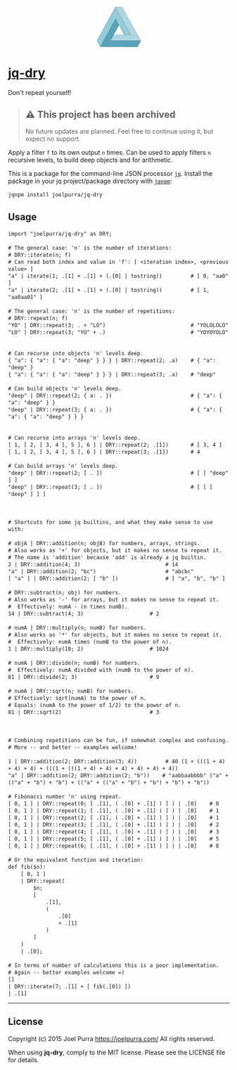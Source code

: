 <p align="center">
  <a href="https://github.com/joelpurra/jqnpm"><img src="https://raw.githubusercontent.com/joelpurra/jqnpm/master/resources/logotype/penrose-triangle.svg?sanitize=true" alt="jqnpm logotype, a Penrose triangle" width="100" border="0" /></a>
</p>

# [jq-dry](https://github.com/joelpurra/jq-dry)

Don't repeat yourself!



> ## ⚠️ This project has been archived
>
> No future updates are planned. Feel free to continue using it, but expect no support.



Apply a filter `f` to its own output `n` times. Can be used to apply filters `n` recursive levels, to build deep objects and for arithmetic.

This is a package for the command-line JSON processor [`jq`](https://stedolan.github.io/jq/). Install the package in your jq project/package directory with [`jqnpm`](https://github.com/joelpurra/jqnpm):

```bash
jqnpm install joelpurra/jq-dry
```



## Usage


```jq
import "joelpurra/jq-dry" as DRY;

# The general case: 'n' is the number of iterations:
# DRY::iterate(n; f)
# Can read both index and value in 'f': [ <iteration index>, <previous value> ]
"a" | iterate(1; .[1] + .[1] + (.[0] | tostring))         # [ 0, "aa0" ]
"a" | iterate(2; .[1] + .[1] + (.[0] | tostring))         # [ 1, "aa0aa01" ]

# The general case: 'n' is the number of repetitions:
# DRY::repeat(n; f)
"YO" | DRY::repeat(3; . + "LO")                           # "YOLOLOLO"
"LO" | DRY::repeat(3; "YO" + .)                           # "YOYOYOLO"


# Can recurse into objects 'n' levels deep.
{ "a": { "a": { "a": "deep" } } } | DRY::repeat(2; .a)    # { "a": "deep" }
{ "a": { "a": { "a": "deep" } } } | DRY::repeat(3; .a)    # "deep"

# Can build objects 'n' levels deep.
"deep" | DRY::repeat(2; { a: . })                         # { "a": { "a": "deep" } }
"deep" | DRY::repeat(3; { a: . })                         # { "a": { "a": { "a": "deep" } } }


# Can recurse into arrays 'n' levels deep.
[ 1, [ 2, [ 3, 4 ], 5 ], 6 ] | DRY::repeat(2; .[1])       # [ 3, 4 ]
[ 1, [ 2, [ 3, 4 ], 5 ], 6 ] | DRY::repeat(3; .[1])       # 4

# Can build arrays 'n' levels deep.
"deep" | DRY::repeat(2; [ . ])                            # [ [ "deep" ] ]
"deep" | DRY::repeat(3; [ . ])                            # [ [ [ "deep" ] ] ]



# Shortcuts for some jq builtins, and what they make sense to use with:

# objA | DRY::addition(n; objB) for numbers, arrays, strings.
# Also works as '+' for objects, but it makes no sense to repeat it.
# The name is 'addition' because 'add' is already a jq builtin.
2 | DRY::addition(4; 3)                           # 14
"a" | DRY::addition(2; "bc")                      # "abcbc"
[ "a" ] | DRY::addition(2; [ "b" ])               # [ "a", "b", "b" ]

# DRY::subtract(n; obj) for numbers.
# Also works as '-' for arrays, but it makes no sense to repeat it.
#  Effectively: numA - (n times numB).
14 | DRY::subtract(4; 3)                     # 2

# numA | DRY::multiply(n; numB) for numbers.
# Also works as '*' for objects, but it makes no sense to repeat it.
#  Effectively: numA times (numB to the power of n).
1 | DRY::multiply(10; 2)                     # 1024

# numA | DRY::divide(n; numB) for numbers.
#  Effectively: numA divided with (numB to the power of n).
81 | DRY::divide(2; 3)                       # 9

# numA | DRY::sqrt(n; numB) for numbers.
# Effectively: sqrt(numA) to the power of n.
# Equals: (numA to the power of 1/2) to the power of n.
81 | DRY::sqrt(2)                            # 3



# Combining repetitions can be fun, if somewhat complex and confusing.
# More -- and better -- examples welcome!

1 | DRY::addition(2; DRY::addition(3; 4))         # 40 (1 + (((1 + 4) + 4) + 4) + (((1 + (((1 + 4) + 4) + 4) + 4) + 4) + 4))
"a" | DRY::addition(2; DRY::addition(2; "b"))    # "aabbaabbbb" ("a" + (("a" + "b") + "b") + (("a" + (("a" + "b") + "b") + "b") + "b"))

# Fibonacci number 'n' using repeat.
[ 0, 1 ] | DRY::repeat(0; [ .[1], ( .[0] + .[1] ) ] ) | .[0]    # 0
[ 0, 1 ] | DRY::repeat(1; [ .[1], ( .[0] + .[1] ) ] ) | .[0]    # 1
[ 0, 1 ] | DRY::repeat(2; [ .[1], ( .[0] + .[1] ) ] ) | .[0]    # 1
[ 0, 1 ] | DRY::repeat(3; [ .[1], ( .[0] + .[1] ) ] ) | .[0]    # 2
[ 0, 1 ] | DRY::repeat(4; [ .[1], ( .[0] + .[1] ) ] ) | .[0]    # 3
[ 0, 1 ] | DRY::repeat(5; [ .[1], ( .[0] + .[1] ) ] ) | .[0]    # 5
[ 0, 1 ] | DRY::repeat(6; [ .[1], ( .[0] + .[1] ) ] ) | .[0]    # 8

# Or the equivalent function and iteration:
def fib($n):
	[ 0, 1 ]
	| DRY::repeat(
		$n;
		[
			.[1],
			(
				.[0]
				+ .[1]
			)
		]
	)
	| .[0];

# In terms of number of calculations this is a poor implementation.
# Again -- better examples welcome =)
[]
| DRY::iterate(7; .[1] + [ fib(.[0]) ])
| .[1]
```



---

## License
Copyright (c) 2015 Joel Purra <https://joelpurra.com/>
All rights reserved.

When using **jq-dry**, comply to the MIT license. Please see the LICENSE file for details.
